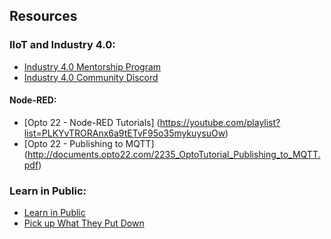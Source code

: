 ## Resources

### IIoT and Industry 4.0:
- [Industry 4.0 Mentorship Program](https://www.iiot.university/mentorship-program)
- [Industry 4.0 Community Discord](https://www.iiot.university/discord)
#### Node-RED:
- [Opto 22 - Node-RED Tutorials] (https://youtube.com/playlist?list=PLKYvTRORAnx6a9tETvF95o35mykuysuOw)
- [Opto 22 - Publishing to MQTT] (http://documents.opto22.com/2235_OptoTutorial_Publishing_to_MQTT.pdf)


### Learn in Public:
- [Learn in Public](https://www.swyx.io/learn-in-public/)
- [Pick up What They Put Down](https://www.swyx.io/puwtpd/)
